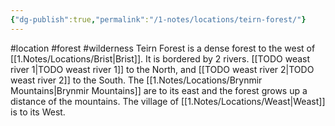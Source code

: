 ```yaml
---
{"dg-publish":true,"permalink":"/1-notes/locations/teirn-forest/"}
---
```


#location #forest #wilderness
Teirn Forest is a dense forest to the west of [[1.Notes/Locations/Brist\|Brist]].
It is bordered by 2 rivers. [[TODO weast river 1\|TODO weast river 1]] to the North, and [[TODO weast river 2\|TODO weast river 2]] to the South. The [[1.Notes/Locations/Brynmir Mountains\|Brynmir Mountains]] are to its east and the forest grows up a distance of the mountains.
The village of [[1.Notes/Locations/Weast\|Weast]] is to its West.